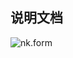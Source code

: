 ## 说明文档

![nk.form](https://raw.githubusercontent.com/docker/dockercraft/master/docs/img/contribute.png)
